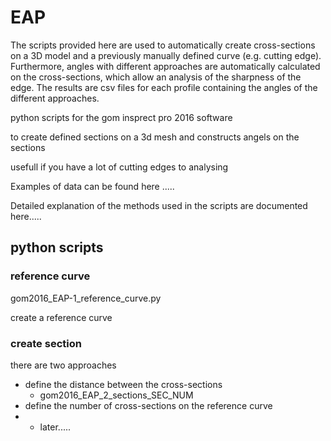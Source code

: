 # EAP

The scripts provided here are used to automatically create cross-sections on a 3D model and a previously manually defined curve (e.g. cutting edge). Furthermore, angles with different approaches are automatically calculated on the cross-sections, which allow an analysis of the sharpness of the edge. The results are csv files for each profile containing the angles of the different approaches.

python scripts for the gom insprect pro 2016 software

to create defined sections on a 3d mesh and constructs angels on the sections

usefull if you have a lot of cutting edges to analysing

Examples of data can be found here .....

Detailed explanation of the methods used in the scripts are documented here.....

## python scripts

### reference curve

gom2016_EAP-1_reference_curve.py 

create a reference curve

### create section


there are two approaches
- define the distance between the cross-sections
  - gom2016_EAP_2_sections_SEC_NUM
- define the number of cross-sections on the reference curve
-   - later.....
